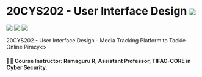 # 20CYS202 - User Interface Design ![](https://img.shields.io/badge/-Live-brightgreen)
![](https://img.shields.io/badge/Batch-21CYS-lightgreen) ![](https://img.shields.io/badge/UG-blue) ![](https://img.shields.io/badge/Subject-UID-blue)

20CYS202  - User Interface Design - Media Tracking Platform to Tackle Online Piracy<<MINI-PROJECT TITLE>>

#### :teacher: Course Instructor:  Ramaguru R, Assistant Professor, TIFAC-CORE in Cyber Security.
